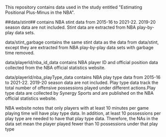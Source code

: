 This repository contains data used in the study entitled "Estimating Positional Plus-Minus in the NBA".

##data/stint## contains NBA stint data from 2015-16 to 2021-22. 2019-20 season data are not included. Stint data are extracted from NBA play-by-play data sets.

data/stint_garbage contains the same stint data as the data from data/stint, except they are extracted from NBA play-by-play data sets with garbage time removed.

data/playerId/nba_id_data contains NBA player ID and official position data collected from the NBA official statistics website.

data/playerId/nba_playType_data contains NBA play type data from 2015-16 to 2021-22. 2019-20 season data are not included. Play type data track the total number of offensive possessions played under different actions.Play type data are collected by Synergy Sports and are published on the NBA official statistics website.

NBA website notes that only players with at least 10 minutes per game playing time will have play type data. In addition, at least 10 possessions per play type are needed to have that play type data. Therefore, the NAs in the data set mean the player played fewer than 10 possessions under that play type
